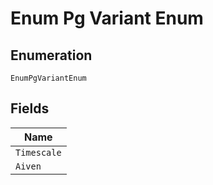 
# Enum Pg Variant Enum

## Enumeration

`EnumPgVariantEnum`

## Fields

| Name |
|  --- |
| `Timescale` |
| `Aiven` |


